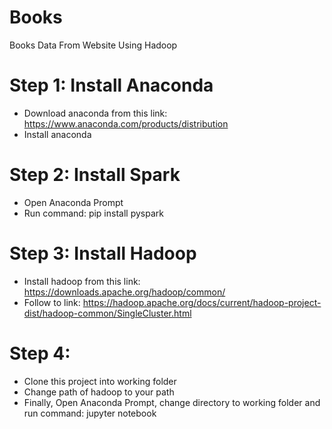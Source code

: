 # Books
Books Data From Website Using Hadoop

# Step 1: Install Anaconda
  - Download anaconda from this link: https://www.anaconda.com/products/distribution
  - Install anaconda

# Step 2: Install Spark
  - Open Anaconda Prompt
  - Run command: pip install pyspark
  
# Step 3: Install Hadoop
  - Install hadoop from this link: https://downloads.apache.org/hadoop/common/
  - Follow to link: https://hadoop.apache.org/docs/current/hadoop-project-dist/hadoop-common/SingleCluster.html
  
# Step 4: 
  - Clone this project into working folder
  - Change path of hadoop to your path
  - Finally, Open Anaconda Prompt, change directory to working folder and run command: jupyter notebook
